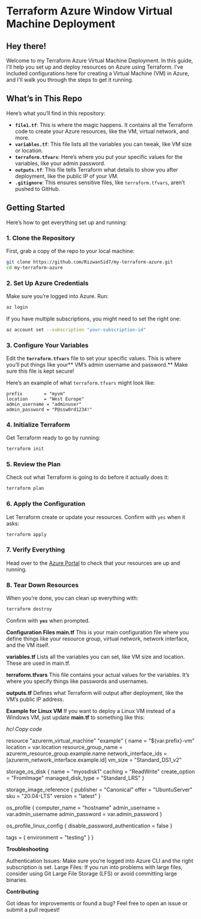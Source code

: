 
# Terraform Azure Window Virtual Machine Deployment

## Hey there!

Welcome to my Terraform Azure Virtual Machine Deployment. In this guide, I'll help you set up and deploy resources on Azure using Terraform. I’ve included configurations here for creating a Virtual Machine (VM) in Azure, and I'll walk you through the steps to get it running.

## What’s in This Repo

Here’s what you’ll find in this repository:

- **`file1.tf`**: This is where the magic happens. It contains all the Terraform code to create your Azure resources, like the VM, virtual network, and more.
- **`variables.tf`**: This file lists all the variables you can tweak, like VM size or location.
- **`terraform.tfvars`**: Here’s where you put your specific values for the variables, like your admin password.
- **`outputs.tf`**: This file tells Terraform what details to show you after deployment, like the public IP of your VM.
- **`.gitignore`**: This ensures sensitive files, like `terraform.tfvars`, aren’t pushed to GitHub.

## Getting Started

Here’s how to get everything set up and running:

### 1. Clone the Repository

First, grab a copy of the repo to your local machine:

```bash
git clone https://github.com/RizwanSid7/my-terraform-azure.git
cd my-terraform-azure
```

### 2. Set Up Azure Credentials

Make sure you’re logged into Azure. Run:

```bash
az login
```

If you have multiple subscriptions, you might need to set the right one:

```bash
az account set --subscription "your-subscription-id"
```

### 3. Configure Your Variables

Edit the **`terraform.tfvars`** file to set your specific values. This is where you’ll put things like your** VM’s admin username and password.** Make sure this file is kept secure!

Here’s an example of what `terraform.tfvars` might look like:

```hcl
prefix        = "myvm"
location      = "West Europe"
admin_username = "adminuser"
admin_password = "P@ssw0rd1234!"
```

### 4. Initialize Terraform

Get Terraform ready to go by running:

```bash
terraform init
```

### 5. Review the Plan

Check out what Terraform is going to do before it actually does it:

```bash
terraform plan
```

### 6. Apply the Configuration

Let Terraform create or update your resources. Confirm with `yes` when it asks:

```bash
terraform apply
```

### 7. Verify Everything

Head over to the [Azure Portal](https://portal.azure.com) to check that your resources are up and running.

### 8. Tear Down Resources

When you’re done, you can clean up everything with:

```bash
terraform destroy
```

Confirm with **`yes`** when prompted.

**Configuration Files
main.tf**
This is your main configuration file where you define things like your resource group, virtual network, network interface, and the VM itself.

**variables.tf**
Lists all the variables you can set, like VM size and location. These are used in main.tf.

**terraform.tfvars**
This file contains your actual values for the variables. It’s where you specify things like passwords and usernames.

**outputs.tf**
Defines what Terraform will output after deployment, like the VM’s public IP address.

**Example for Linux VM**
If you want to deploy a Linux VM instead of a Windows VM, just update **main.tf** to something like this:

_hcl
Copy code_

resource "azurerm_virtual_machine" "example" {
  name                  = "${var.prefix}-vm"
  location              = var.location
  resource_group_name   = azurerm_resource_group.example.name
  network_interface_ids = [azurerm_network_interface.example.id]
  vm_size               = "Standard_DS1_v2"

  storage_os_disk {
    name              = "myosdisk1"
    caching           = "ReadWrite"
    create_option     = "FromImage"
    managed_disk_type = "Standard_LRS"
  }

  storage_image_reference {
    publisher = "Canonical"
    offer     = "UbuntuServer"
    sku       = "20.04-LTS"
    version   = "latest"
  }

  os_profile {
    computer_name  = "hostname"
    admin_username = var.admin_username
    admin_password = var.admin_password
  }

  os_profile_linux_config {
    disable_password_authentication = false
  }

  tags = {
    environment = "testing"
  }
}

**Troubleshooting**

Authentication Issues: Make sure you’re logged into Azure CLI and the right subscription is set.
Large Files: If you run into problems with large files, consider using Git Large File Storage (LFS) or avoid committing large binaries.

**Contributing**

Got ideas for improvements or found a bug? Feel free to open an issue or submit a pull request!
